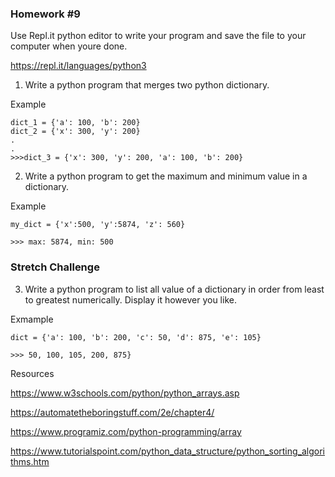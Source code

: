 ### Homework #9

Use Repl.it python editor to write your program and save the file to your computer when youre done.

https://repl.it/languages/python3

1. Write a python program that merges two python dictionary.

Example

```
dict_1 = {'a': 100, 'b': 200}
dict_2 = {'x': 300, 'y': 200}
.
.
>>>dict_3 = {'x': 300, 'y': 200, 'a': 100, 'b': 200}
```

2. Write a python program to get the maximum and minimum value in a dictionary.

Example

```
my_dict = {'x':500, 'y':5874, 'z': 560}

>>> max: 5874, min: 500
```

### Stretch Challenge

3. Write a python program to list all value of a dictionary in order from least to greatest numerically. Display it however you like.

Exmample

```
dict = {'a': 100, 'b': 200, 'c': 50, 'd': 875, 'e': 105}

>>> 50, 100, 105, 200, 875}
```

Resources

https://www.w3schools.com/python/python_arrays.asp

https://automatetheboringstuff.com/2e/chapter4/

https://www.programiz.com/python-programming/array

https://www.tutorialspoint.com/python_data_structure/python_sorting_algorithms.htm
